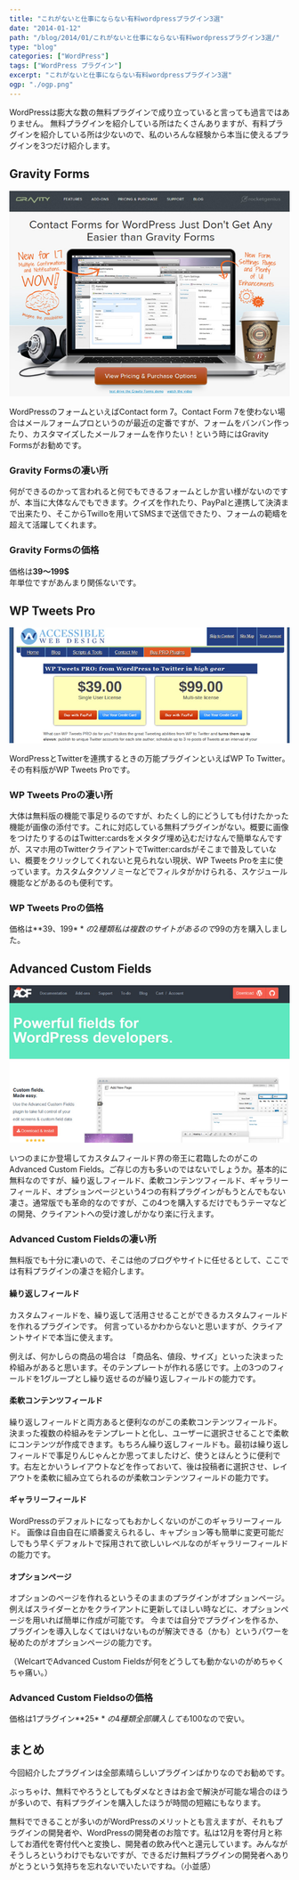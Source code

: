 ```yaml
---
title: "これがないと仕事にならない有料wordpressプラグイン3選"
date: "2014-01-12"
path: "/blog/2014/01/これがないと仕事にならない有料wordpressプラグイン3選/"
type: "blog"
categories: ["WordPress"]
tags: ["WordPress プラグイン"]
excerpt: "これがないと仕事にならない有料wordpressプラグイン3選"
ogp: "./ogp.png"
---
```


WordPressは膨大な数の無料プラグインで成り立っていると言っても過言ではありません。 無料プラグインを紹介している所はたくさんありますが、有料プラグインを紹介している所は少ないので、私のいろんな経験から本当に使えるプラグインを3つだけ紹介します。

## Gravity Forms

[![Gravity Forms](gravity_forms.jpg)](http://www.gravityforms.com/)

WordPressのフォームといえばContact form 7。Contact Form 7を使わない場合はメールフォームプロというのが最近の定番ですが、フォームをバンバン作ったり、カスタマイズしたメールフォームを作りたい！という時にはGravity Formsがお勧めです。

### Gravity Formsの凄い所

何ができるのかって言われると何でもできるフォームとしか言い様がないのですが、本当に大体なんでもできます。クイズを作れたり、PayPalと連携して決済まで出来たり、そこからTwilloを用いてSMSまで送信できたり、フォームの範疇を超えて活躍してくれます。

### Gravity Formsの価格

価格は**39～199$**  
 年単位ですがあんまり関係ないです。

## WP Tweets Pro

[![WP Tweets Pro](wp_to_twitter.jpg)](https://www.joedolson.com/articles/wp-tweets-pro/)

WordPressとTwitterを連携するときの万能プラグインといえばWP To Twitter。その有料版がWP Tweets Proです。

### WP Tweets Proの凄い所

大体は無料版の機能で事足りるのですが、わたくし的にどうしても付けたかった機能が画像の添付です。これに対応している無料プラグインがない。概要に画像をつけたりするのはTwitter:cardsをメタタグ埋め込むだけなんで簡単なんですが、スマホ用のTwitterクライアントでTwitter:cardsがそこまで普及していない、概要をクリックしてくれないと見られない現状、WP Tweets Proを主に使っています。カスタムタクソノミーなどでフィルタがかけられる、スケジュール機能などがあるのも便利です。

### WP Tweets Proの価格

価格は**39、199$**の2種類   
 私は複数のサイトがあるので99$の方を購入しました。

## Advanced Custom Fields

[![Advanced Custom fields](advanced_custom.jpg)](http://www.advancedcustomfields.com/)

いつのまにか登場してカスタムフィールド界の帝王に君臨したのがこのAdvanced Custom Fields。ご存じの方も多いのではないでしょうか。基本的に無料なのですが、繰り返しフィールド、柔軟コンテンツフィールド、ギャラリーフィールド、オプションページという4つの有料プラグインがもうとんでもない凄さ。通常版でも革命的なのですが、この4つを購入するだけでもうテーマなどの開発、クライアントへの受け渡しがかなり楽に行えます。

### Advanced Custom Fieldsの凄い所

無料版でも十分に凄いので、そこは他のブログやサイトに任せるとして、ここでは有料プラグインの凄さを紹介します。

#### 繰り返しフィールド

カスタムフィールドを、繰り返して活用させることができるカスタムフィールドを作れるプラグインです。 何言っているかわからないと思いますが、クライアントサイドで本当に使えます。

例えば、何かしらの商品の場合は 「商品名、値段、サイズ」といった決まった枠組みがあると思います。そのテンプレートが作れる感じです。上の3つのフィールドを1グループとし繰り返せるのが繰り返しフィールドの能力です。

#### 柔軟コンテンツフィールド

繰り返しフィールドと両方あると便利なのがこの柔軟コンテンツフィールド。 決まった複数の枠組みをテンプレートと化し、ユーザーに選択させることで柔軟にコンテンツが作成できます。もちろん繰り返しフィールドも。最初は繰り返しフィールドで事足りんじゃんとか思ってましたけど、使うとほんとうに便利です。右左とかいうレイアウトなどを作っておいて、後は投稿者に選択させ、レイアウトを柔軟に組み立てられるのが柔軟コンテンツフィールドの能力です。

#### ギャラリーフィールド

WordPressのデフォルトになってもおかしくないのがこのギャラリーフィールド。 画像は自由自在に順番変えられるし、キャプション等も簡単に変更可能だしでもう早くデフォルトで採用されて欲しいレベルなのがギャラリーフィールドの能力です。

#### オプションページ

オプションのページを作れるというそのままのプラグインがオプションページ。 例えばスライダーとかをクライアントに更新してほしい時などに、オプションページを用いれば簡単に作成が可能です。 今までは自分でプラグインを作るか、プラグインを導入しなくてはいけないものが解決できる（かも）というパワーを秘めたのがオプションページの能力です。

（WelcartでAdvanced Custom Fieldsが何をどうしても動かないのがめちゃくちゃ痛い。）

### Advanced Custom Fieldsoの価格

価格は1プラグイン**25$**の4種類   
 全部購入しても100$なので安い。

## まとめ

今回紹介したプラグインは全部素晴らしいプラグインばかりなのでお勧めです。

ぶっちゃけ、無料でやろうとしてもダメなときはお金で解決が可能な場合のほうが多いので、有料プラグインを購入したほうが時間の短縮にもなります。

無料でできることが多いのがWordPressのメリットとも言えますが、それもプラグインの開発者や、WordPressの開発者のお陰です。私は12月を寄付月と称してお酒代を寄付代へと変換し、開発者の飲み代へと還元しています。みんながそうしろというわけでもないですが、できるだけ無料プラグインの開発者へありがとうという気持ちを忘れないでいたいですね。（小並感）
